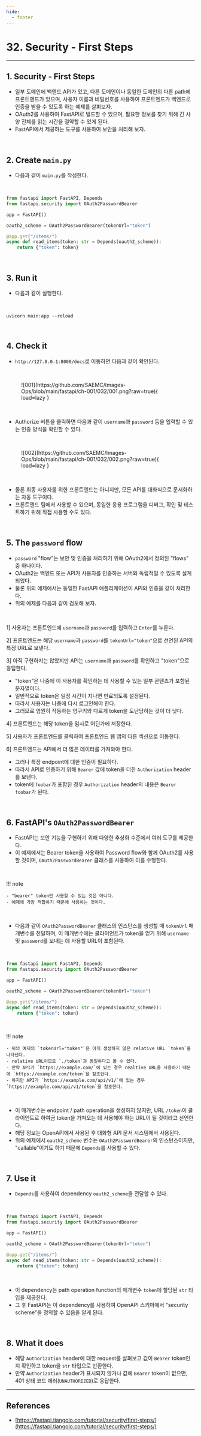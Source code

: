 ```yaml
---
hide:
  - footer
---
```


# 32. Security - First Steps

---

## 1. Security - First Steps

- 일부 도메인에 백엔드 API가 있고, 다른 도메인이나 동일한 도메인의 다른 path에 프론트엔드가 있으며, 사용자 이름과 비밀번호를 사용하여 프론트엔드가 백엔드로 인증을 받을 수 있도록 하는 예제를 살펴보자.
- OAuth2를 사용하여 FastAPI로 빌드할 수 있으며, 필요한 정보를 찾기 위해 긴 사양 전체를 읽는 시간을 절약할 수 있게 된다.
- FastAPI에서 제공하는 도구를 사용하여 보안을 처리해 보자.

<br/>

## 2. Create `main.py`

- 다음과 같이 `main.py`를 작성한다.

<br/>

```python
from fastapi import FastAPI, Depends
from fastapi.security import OAuth2PasswordBearer

app = FastAPI()

oauth2_scheme = OAuth2PasswordBearer(tokenUrl="token")

@app.get("/items/")
async def read_items(token: str = Depends(oauth2_scheme)):
    return {"token": token}
```

<br/>

## 3. Run it

- 다음과 같이 실행한다.

<br/>

```shell
uvicorn main:app --reload
```

<br/>

## 4. Check it

- `http://127.0.0.1:8000/docs`로 이동하면 다음과 같이 확인된다.

<br/>

<figure markdown>
  ![001](https://github.com/SAEMC/Images-Ops/blob/main/fastapi/ch-001/032/001.png?raw=true){ load=lazy }
</figure>

<br/>

- Authorize 버튼을 클릭하면 다음과 같이 `username`과 `password` 등을 입력할 수 있는 인증 양식을 확인할 수 있다.

<br/>

<figure markdown>
  ![002](https://github.com/SAEMC/Images-Ops/blob/main/fastapi/ch-001/032/002.png?raw=true){ load=lazy }
</figure>

<br/>

- 물론 최종 사용자를 위한 프론트엔드는 아니지만, 모든 API를 대화식으로 문서화하는 자동 도구이다.
- 프론트엔드 팀에서 사용할 수 있으며, 동일한 응용 프로그램을 디버그, 확인 및 테스트하기 위해 직접 사용할 수도 있다.

<br/>

## 5. The `password` flow

- `password` "flow"는 보안 및 인증을 처리하기 위해 OAuth2에서 정의된 "flows" 중 하나이다.
- OAuth2는 백엔드 또는 API가 사용자를 인증하는 서버와 독립적일 수 있도록 설계되었다.
- 물론 위의 예제에서는 동일한 FastAPI 애플리케이션이 API와 인증을 같이 처리한다.
- 위의 예제를 다음과 같이 검토해 보자.

<br/>

1] 사용자는 프론트엔드에 `username`과 `password`를 입력하고 `Enter`를 누른다.

2] 프론트엔드는 해당 `username`과 `password`를 `tokenUrl="token"`으로 선언된 API의 특정 URL로 보낸다.

3] 아직 구현하지는 않았지만 API는 `username`과 `password`를 확인하고 "token"으로 응답한다.

- "token"은 나중에 이 사용자를 확인하는 데 사용할 수 있는 일부 콘텐츠가 포함된 문자열이다.
- 일반적으로 token은 일정 시간이 지나면 만료되도록 설정된다.
- 따라서 사용자는 나중에 다시 로그인해야 한다.
- 그러므로 영원히 작동하는 영구키와 다르게 token을 도난당하는 것이 더 낫다.

4] 프론트엔드는 해당 token을 임시로 어딘가에 저장한다.

5] 사용자가 프론트엔드를 클릭하여 프론트엔드 웹 앱의 다른 섹션으로 이동한다.

6] 프론트엔드는 API에서 더 많은 데이터를 가져와야 한다.

- 그러나 특정 endpoint에 대한 인증이 필요하다.
- 따라서 API로 인증하기 위해 `Bearer` 값에 token을 더한 `Authorization` header를 보낸다.
- token에 `foobar`가 포함된 경우 `Authorization` header의 내용은 `Bearer foobar`가 된다.

<br/>

## 6. FastAPI's `OAuth2PasswordBearer`

- FastAPI는 보안 기능을 구현하기 위해 다양한 추상화 수준에서 여러 도구를 제공한다.
- 이 예제에서는 Bearer token을 사용하여 Password flow와 함께 OAuth2를 사용할 것이며, `OAuth2PasswordBearer` 클래스를 사용하여 이를 수행한다.

<br/>

!!! note

    - "bearer" token만 사용할 수 있는 것은 아니다.
    - 예제에 가장 적합하기 때문에 사용하는 것이다.

<br/>

- 다음과 같이 `OAuth2PasswordBearer` 클래스의 인스턴스를 생성할 때 `tokenUrl` 매개변수를 전달하며, 이 매개변수에는 클라이언트가 token을 얻기 위해 `username` 및 `password`를 보내는 데 사용할 URL이 포함된다.

<br/>

```python
from fastapi import FastAPI, Depends
from fastapi.security import OAuth2PasswordBearer

app = FastAPI()

oauth2_scheme = OAuth2PasswordBearer(tokenUrl="token")

@app.get("/items/")
async def read_items(token: str = Depends(oauth2_scheme)):
    return {"token": token}
```

<br/>

!!! note

    - 위의 예제의 `tokenUrl="token"`은 아직 생성하지 않은 relative URL `token`을 나타낸다.
    - relative URL이므로 `./token`과 동일하다고 볼 수 있다.
    - 만약 API가 `https://example.com/`에 있는 경우 realtive URL을 사용하기 때문에 `https://example.com/token`을 참조한다.
    - 하지만 API가 `https://example.com/api/v1/`에 있는 경우 `https://example.com/api/v1/token`을 참조한다.

<br/>

- 이 매개변수는 endpoint / path operation을 생성하지 않지만, URL `/token`이 클라이언트로 하여금 token을 가져오는 데 사용해야 하는 URL이 될 것이라고 선언한다.
- 해당 정보는 OpenAPI에서 사용된 후 대화형 API 문서 시스템에서 사용된다.
- 위의 예제에서 `oauth2_scheme` 변수는 `OAuth2PasswordBearer`의 인스턴스이지만, "callable"이기도 하기 때문에 `Depends`를 사용할 수 있다.

<br/>

## 7. Use it

- `Depends`를 사용하여 dependency `oauth2_scheme`을 전달할 수 있다.

<br/>

```python
from fastapi import FastAPI, Depends
from fastapi.security import OAuth2PasswordBearer

app = FastAPI()

oauth2_scheme = OAuth2PasswordBearer(tokenUrl="token")

@app.get("/items/")
async def read_items(token: str = Depends(oauth2_scheme)):
    return {"token": token}
```

<br/>

- 이 dependency는 path operation function의 매개변수 `token`에 할당된 `str` 타입을 제공한다.
- 그 후 FastAPI는 이 dependency를 사용하여 OpenAPI 스키마에서 "security scheme"을 정의할 수 있음을 알게 된다.

<br/>

## 8. What it does

- 해당 `Authorization` header에 대한 request를 살펴보고 값이 `Bearer` token인지 확인하고 token을 `str` 타입으로 반환한다.
- 만약 `Authorization` header가 표시되지 않거나 값에 `Bearer` token이 없으면, 401 상태 코드 에러(`UNAUTHORIZED`)로 응답한다.

---

## References

- [https://fastapi.tiangolo.com/tutorial/security/first-steps/](https://fastapi.tiangolo.com/tutorial/security/first-steps/)
